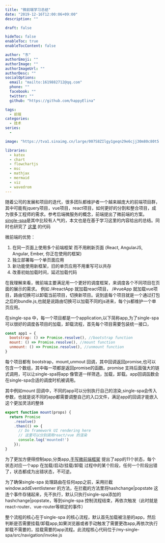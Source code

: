 ```yaml
---
title: "微前端学习总结"
date: "2019-12-16T12:00:06+09:00"
description: ""

draft: false

hideToc: false
enableToc: true
enableTocContent: false

author: "东"
authorEmoji: ""
authorImage: ""
authorImageUrl: ""
authorDesc: ""
socialOptions:
  email: "mailto:1619882712@qq.com"
  phone: ""
  facebook: ""
  twitter: ""
  github: "https://github.com/happyElina"

tags:
  - 前端
categories:
  - 技术
series:
  -

image: "https://tva1.sinaimg.cn/large/007S8ZIlgy1geqn29e6cjj30m80c80t5.jpg"

libraries:
  - katex
  - chart
  - flowchartjs
  - msc
  - mathjax
  - mermaid
  - viz
  - wavedrom
---
```


随着公司的发展和项目的迭代，很多团队都维护者一个越来越庞大的前端项目群，其中可能有jquery项目，vue项目，react项目，如何更好的分割和整合项目，成为很多工程师的需求。参考后端微服务的概念，前端提出了微前端的方案。
[single-spa](https://zh-hans.single-spa.js.org/docs/)是其中比较有人气的，本文也是在基于学习这里的内容给出的总结。同时也研究了
[这里](https://github.com/YataoZhang/my-single-spa/issues/4) 的代码

  微前端的优势：
1.   在同一页面上使用多个前端框架 而不用刷新页面 (React, AngularJS, Angular, Ember, 你正在使用的框架)
1. 独立部署每一个单页面应用
1. 新功能使用新框架，旧的单页应用不用重写可以共存
1. 改善初始加载时间，延迟加载代码

在我理解来看，微前端主要满足用一个更好的调度框架，来调度各个不同项目在页面的展示的需求。
例如 /#reactApp 就加载react项目，
/#vueApp 就加载vue项目，路由切换可以卸载当前项目，切换新项目。说到底每个项目就是一个通过打包之后的bundle.js,也就是说路由切换可以加载不同的js进来，每个js都维护一个单页应用。

在single-spa 中，每一个项目都是一个application,以下简称app,为了single-spa可以很好的调度各项目的加载，卸载流程，首先每个项目需要包装统一接口，

```js
const app1 = {
  bootstrap: () => Promise.resolve(), //bootstrap function
  mount: () => Promise.resolve(), //mount function
  unmount: () => Promise.resolve(), //unmount function
}
```
每个项目都有 bootstrap，mount,unmout 回调，其中回调返回promise,也可以包含一个数组，其中每一项都是返回promise的函数。promise 支持后面强大的链式调用，可以让single-spa将app 像管道一样筛选，加载，卸载。app回调函数会在single-spa合适的调度时机被调用。

其中例如mount 回调中，不同的app可以分别执行自己的渲染,single-spa会传入参数，也就是说不同的app都需要调整自己的入口文件，满足app的回调才能嵌入这个更加灵活的整体
```js
export function mount(props) {
  return Promise
    .resolve()
    .then(() => {
      // Do framework UI rendering here
      // 这里可以分别调用react/vue 的渲染
      console.log('mounted!')
    });
}

```


为了更加方便得控制app,分类app,[手写微前端框架](https://github.com/YataoZhang/my-single-spa/issues/4) 提出了app的11个状态，每个状态对应一个app 在加载/启动/挂载/卸载 过程中的某个阶段，任何一个阶段出错了，状态都成为出错状态，不可逆。

为了确保single-spa 处理路由在任何app之前，采用拦截window.addEventlistener 的方法，在拦截的方法里将hashchange|popstate 这连个事件存储起来，先不执行，默认只执行single-spa添加的hashchange|popstate，等到single-spa 控制流程结束，再依次触发（此时就是react-router、vue-router等绑定的事件）

整个流程的核心在于single-spa 的核心流程，默认首先加载被注册的app，然后判断是否需要挂载/卸载app,如果浏览器或者手动触发了需要更改app,再依次执行卸载不需要的，挂载需要的app流程。此流程核心代码位于/my-single-spa/src/navigation/invoke.js